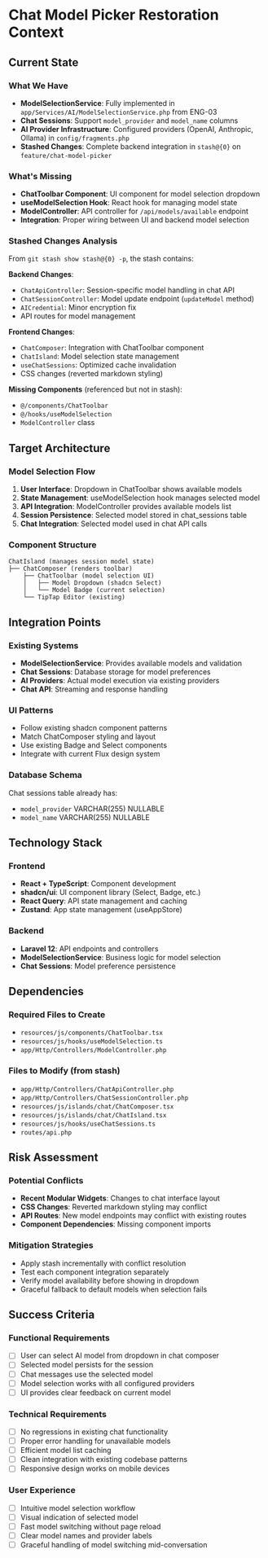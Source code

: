 # Chat Model Picker Restoration Context

## Current State

### What We Have
- **ModelSelectionService**: Fully implemented in `app/Services/AI/ModelSelectionService.php` from ENG-03
- **Chat Sessions**: Support `model_provider` and `model_name` columns
- **AI Provider Infrastructure**: Configured providers (OpenAI, Anthropic, Ollama) in `config/fragments.php`
- **Stashed Changes**: Complete backend integration in `stash@{0}` on `feature/chat-model-picker`

### What's Missing
- **ChatToolbar Component**: UI component for model selection dropdown
- **useModelSelection Hook**: React hook for managing model state
- **ModelController**: API controller for `/api/models/available` endpoint
- **Integration**: Proper wiring between UI and backend model selection

### Stashed Changes Analysis
From `git stash show stash@{0} -p`, the stash contains:

**Backend Changes**:
- `ChatApiController`: Session-specific model handling in chat API
- `ChatSessionController`: Model update endpoint (`updateModel` method)
- `AICredential`: Minor encryption fix
- API routes for model management

**Frontend Changes**:
- `ChatComposer`: Integration with ChatToolbar component
- `ChatIsland`: Model selection state management
- `useChatSessions`: Optimized cache invalidation
- CSS changes (reverted markdown styling)

**Missing Components** (referenced but not in stash):
- `@/components/ChatToolbar`
- `@/hooks/useModelSelection`
- `ModelController` class

## Target Architecture

### Model Selection Flow
1. **User Interface**: Dropdown in ChatToolbar shows available models
2. **State Management**: useModelSelection hook manages selected model
3. **API Integration**: ModelController provides available models list
4. **Session Persistence**: Selected model stored in chat_sessions table
5. **Chat Integration**: Selected model used in chat API calls

### Component Structure
```
ChatIsland (manages session model state)
├── ChatComposer (renders toolbar)
    ├── ChatToolbar (model selection UI)
    │   ├── Model Dropdown (shadcn Select)
    │   └── Model Badge (current selection)
    └── TipTap Editor (existing)
```

## Integration Points

### Existing Systems
- **ModelSelectionService**: Provides available models and validation
- **Chat Sessions**: Database storage for model preferences
- **AI Providers**: Actual model execution via existing providers
- **Chat API**: Streaming and response handling

### UI Patterns
- Follow existing shadcn component patterns
- Match ChatComposer styling and layout
- Use existing Badge and Select components
- Integrate with current Flux design system

### Database Schema
Chat sessions table already has:
- `model_provider` VARCHAR(255) NULLABLE
- `model_name` VARCHAR(255) NULLABLE

## Technology Stack

### Frontend
- **React + TypeScript**: Component development
- **shadcn/ui**: UI component library (Select, Badge, etc.)
- **React Query**: API state management and caching
- **Zustand**: App state management (useAppStore)

### Backend
- **Laravel 12**: API endpoints and controllers
- **ModelSelectionService**: Business logic for model selection
- **Chat Sessions**: Model preference persistence

## Dependencies

### Required Files to Create
- `resources/js/components/ChatToolbar.tsx`
- `resources/js/hooks/useModelSelection.ts`
- `app/Http/Controllers/ModelController.php`

### Files to Modify (from stash)
- `app/Http/Controllers/ChatApiController.php`
- `app/Http/Controllers/ChatSessionController.php`
- `resources/js/islands/chat/ChatComposer.tsx`
- `resources/js/islands/chat/ChatIsland.tsx`
- `resources/js/hooks/useChatSessions.ts`
- `routes/api.php`

## Risk Assessment

### Potential Conflicts
- **Recent Modular Widgets**: Changes to chat interface layout
- **CSS Changes**: Reverted markdown styling may conflict
- **API Routes**: New model endpoints may conflict with existing routes
- **Component Dependencies**: Missing component imports

### Mitigation Strategies
- Apply stash incrementally with conflict resolution
- Test each component integration separately
- Verify model availability before showing in dropdown
- Graceful fallback to default models when selection fails

## Success Criteria

### Functional Requirements
- [ ] User can select AI model from dropdown in chat composer
- [ ] Selected model persists for the session
- [ ] Chat messages use the selected model
- [ ] Model selection works with all configured providers
- [ ] UI provides clear feedback on current model

### Technical Requirements
- [ ] No regressions in existing chat functionality
- [ ] Proper error handling for unavailable models
- [ ] Efficient model list caching
- [ ] Clean integration with existing codebase patterns
- [ ] Responsive design works on mobile devices

### User Experience
- [ ] Intuitive model selection workflow
- [ ] Visual indication of selected model
- [ ] Fast model switching without page reload
- [ ] Clear model names and provider labels
- [ ] Graceful handling of model switching mid-conversation